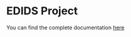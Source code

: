 # EDIDS Project

You can find the complete documentation <a href="https://ssiodev.github.io/text_adventure/">here</a>
